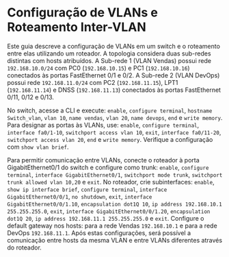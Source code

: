 # Configuração de VLANs e Roteamento Inter-VLAN

Este guia descreve a configuração de VLANs em um switch e o roteamento entre elas utilizando um roteador. A topologia considera duas sub-redes distintas com hosts atribuídos. A Sub-rede 1 (VLAN Vendas) possui rede `192.168.10.0/24` com PC0 (`192.168.10.15`) e PC1 (`192.168.10.16`) conectados às portas FastEthernet 0/1 e 0/2. A Sub-rede 2 (VLAN DevOps) possui rede `192.168.11.0/24` com PC2 (`192.168.11.15`), LPT1 (`192.168.11.14`) e DNSS (`192.168.11.13`) conectados às portas FastEthernet 0/11, 0/12 e 0/13.

No switch, acesse a CLI e execute: `enable`, `configure terminal`, `hostname Switch_vlan`, `vlan 10`, `name vendas`, `vlan 20`, `name devops`, `end` e `write memory`. Para designar as portas às VLANs, use: `enable`, `configure terminal`, `interface fa0/1-10`, `switchport access vlan 10`, `exit`, `interface fa0/11-20`, `switchport access vlan 20`, `end` e `write memory`. Verifique a configuração com `show vlan brief`.

Para permitir comunicação entre VLANs, conecte o roteador à porta GigabitEthernet0/1 do switch e configure como trunk: `enable`, `configure terminal`, `interface GigabitEthernet0/1`, `switchport mode trunk`, `switchport trunk allowed vlan 10,20` e `exit`. No roteador, crie subinterfaces: `enable`, `show ip interface brief`, `configure terminal`, `interface GigabitEthernet0/0/1`, `no shutdown`, `exit`, `interface GigabitEthernet0/0/1.10`, `encapsulation dot1Q 10`, `ip address 192.168.10.1 255.255.255.0`, `exit`, `interface GigabitEthernet0/0/1.20`, `encapsulation dot1Q 20`, `ip address 192.168.11.1 255.255.255.0` e `exit`. Configure o default gateway nos hosts: para a rede Vendas `192.168.10.1` e para a rede DevOps `192.168.11.1`. Após estas configurações, será possível a comunicação entre hosts da mesma VLAN e entre VLANs diferentes através do roteador.

